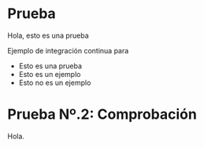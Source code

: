 # Prueba

Hola, esto es una prueba

Ejemplo de integración continua para

* Esto es una prueba
* Esto es un ejemplo
* Esto no es un ejemplo

# Prueba Nº.2: Comprobación

Hola.
